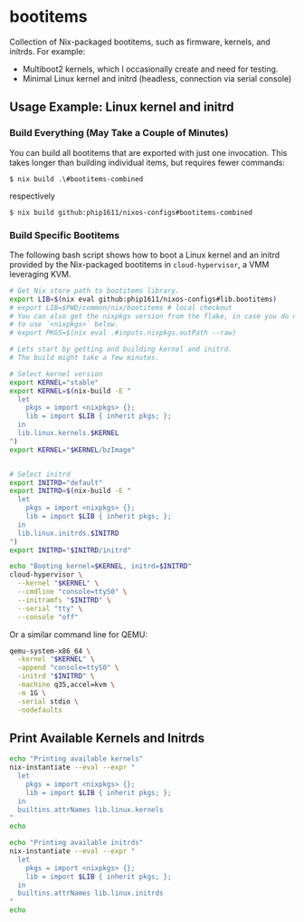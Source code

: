 # bootitems

Collection of Nix-packaged bootitems, such as firmware, kernels, and initrds.
For example:

- Multiboot2 kernels, which I occasionally create and need for testing.
- Minimal Linux kernel and initrd (headless, connection via serial console)

## Usage Example: Linux kernel and initrd

### Build Everything (May Take a Couple of Minutes)

You can build all bootitems that are exported with just one invocation. This
takes longer than building individual items, but requires fewer commands:

`$ nix build .\#bootitems-combined`

respectively

`$ nix build github:phip1611/nixos-configs#bootitems-combined`

### Build Specific Bootitems

The following bash script shows how to boot a Linux kernel and an initrd
provided by the Nix-packaged bootitems in `cloud-hypervisor`, a VMM leveraging
KVM.

```bash
# Get Nix store path to bootitems library.
export LIB=$(nix eval github:phip1611/nixos-configs#lib.bootitems)
# export LIB=$PWD/common/nix/bootitems # local checkout
# You can also get the nixpkgs version from the flake, in case you do not want
# to use `<nixpkgs>` below.
# export PKGS=$(nix eval .#inputs.nixpkgs.outPath --raw)

# Lets start by getting and building kernel and initrd.
# The build might take a few minutes.

# Select kernel version
export KERNEL="stable"
export KERNEL=$(nix-build -E "
  let
    pkgs = import <nixpkgs> {};
    lib = import $LIB { inherit pkgs; };
  in
  lib.linux.kernels.$KERNEL
")
export KERNEL="$KERNEL/bzImage"


# Select initrd
export INITRD="default"
export INITRD=$(nix-build -E "
  let
    pkgs = import <nixpkgs> {};
    lib = import $LIB { inherit pkgs; };
  in
  lib.linux.initrds.$INITRD
")
export INITRD="$INITRD/initrd"

echo "Booting kernel=$KERNEL, initrd=$INITRD"
cloud-hypervisor \
  --kernel "$KERNEL" \
  --cmdline "console=ttyS0" \
  --initramfs "$INITRD" \
  --serial "tty" \
  --console "off"
```

Or a similar command line for QEMU:

```bash
qemu-system-x86_64 \
  -kernel "$KERNEL" \
  -append "console=ttyS0" \
  -initrd "$INITRD" \
  -machine q35,accel=kvm \
  -m 1G \
  -serial stdio \
  -nodefaults
```

## Print Available Kernels and Initrds

```bash
echo "Printing available kernels"
nix-instantiate --eval --expr "
  let
    pkgs = import <nixpkgs> {};
    lib = import $LIB { inherit pkgs; };
  in
  builtins.attrNames lib.linux.kernels
"
echo

echo "Printing available initrds"
nix-instantiate --eval --expr "
  let
    pkgs = import <nixpkgs> {};
    lib = import $LIB { inherit pkgs; };
  in
  builtins.attrNames lib.linux.initrds
"
echo
```

